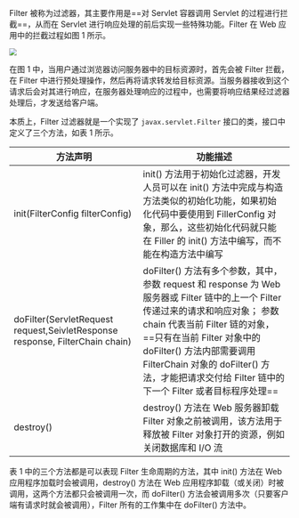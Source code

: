 Filter 被称为过滤器，其主要作用是==对 Servlet 容器调用 Servlet 的过程进行拦截==，从而在 Servlet 进行响应处理的前后实现一些特殊功能。Filter 在 Web 应用中的拦截过程如图 1 所示。

<img src="https://tva1.sinaimg.cn/large/008eGmZEgy1gofz8laqopj30e805q3yh.jpg" style="zoom:80%">

在图 1 中，当用户通过浏览器访问服务器中的目标资源时，首先会被 Filter 拦截，在 Filter 中进行预处理操作，然后再将请求转发给目标资源。当服务器接收到这个请求后会对其进行响应，在服务器处理响应的过程中，也需要将响应结果经过滤器处理后，才发送给客户端。

本质上，Filter 过滤器就是一个实现了 `javax.servlet.Filter` 接口的类，接口中定义了三个方法，如表 1 所示。

| 方法声明                                                     | 功能描述                                                     |
| ------------------------------------------------------------ | ------------------------------------------------------------ |
| init(FilterConfig filterConfig)                              | init() 方法用于初始化过滤器，开发人员可以在 init() 方法中完成与构造方法类似的初始化功能，如果初始化代码中要使用到 FillerConfig 对象，那么，这些初始化代码就只能在 Filler 的 init() 方法中编写，而不能在构造方法中编写 |
| doFilter(ServletRequest request,SeivletResponse response, FilterChain chain) | doFilter() 方法有多个参数，其中，参数 request 和 response 为 Web 服务器或 Filter 链中的上一个 Filter 传递过来的请求和响应对象； 参数 chain 代表当前 Filter 链的对象，==只有在当前 Filter 对象中的 doFilter() 方法内部需要调用 FilterChain 对象的 doFilter() 方法，才能把请求交付给 Filter 链中的下一个 Filter 或者目标程序处理== |
| destroy()                                                    | destroy() 方法在 Web 服务器卸载 Filter 对象之前被调用，该方法用于释放被 Filter 对象打开的资源，例如关闭数据库和 I/O 流 |

表 1 中的三个方法都是可以表现 Filter 生命周期的方法，其中 init() 方法在 Web 应用程序加载时会被调用，destroy() 方法在 Web 应用程序卸载（或关闭）时被调用，这两个方法都只会被调用一次，而 doFilter() 方法会被调用多次（只要客户端有请求时就会被调用），Filter 所有的工作集中在 doFilter() 方法中。

